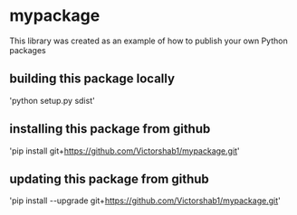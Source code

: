 # mypackage
This library was created as an example of how to publish your own Python packages

## building this package locally
'python setup.py sdist'

## installing this package from github
'pip install git+https://github.com/Victorshab1/mypackage.git'

## updating this package from github
'pip install --upgrade git+https://github.com/Victorshab1/mypackage.git'
